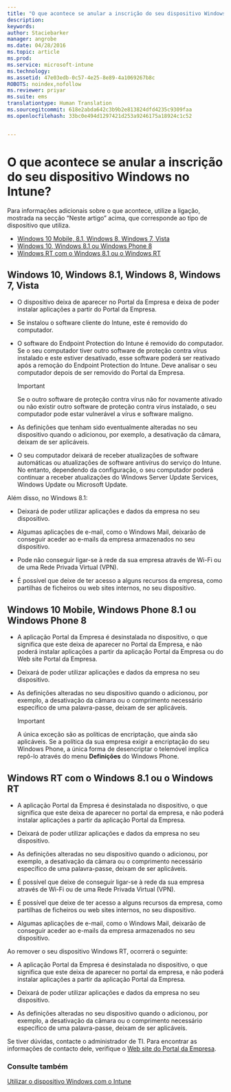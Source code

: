 ```yaml
---
title: "O que acontece se anular a inscrição do seu dispositivo Windows no Intune? | Microsoft Intune"
description: 
keywords: 
author: Staciebarker
manager: angrobe
ms.date: 04/28/2016
ms.topic: article
ms.prod: 
ms.service: microsoft-intune
ms.technology: 
ms.assetid: 47e03edb-0c57-4e25-8e89-4a1069267b8c
ROBOTS: noindex,nofollow
ms.reviewer: priyar
ms.suite: ems
translationtype: Human Translation
ms.sourcegitcommit: 618e2abda642c3b9b2e813824dfd4235c9309faa
ms.openlocfilehash: 33bc0e494d1297421d253a9246175a18924c1c52


---
```



# O que acontece se anular a inscrição do seu dispositivo Windows no Intune?

Para informações adicionais sobre o que acontece, utilize a ligação, mostrada na secção “Neste artigo” acima, que corresponde ao tipo de dispositivo que utiliza.

- [Windows 10 Mobile, 8.1, Windows 8, Windows 7, Vista](#windows-10-mobile--8-1,-windows-8,-windows-7,-vista)
- [Windows 10, Windows 8.1 ou Windows Phone 8](#windows-10--windows-8-1-or-windows-phone-8)
- [Windows RT com o Windows 8.1 ou o Windows RT](#windows-rt-running-windows-8-1-or-windows-rt)


## Windows 10, Windows 8.1, Windows 8, Windows 7, Vista

-   O dispositivo deixa de aparecer no Portal da Empresa e deixa de poder instalar aplicações a partir do Portal da Empresa.

-   Se instalou o software cliente do Intune, este é removido do computador.

-   O software do Endpoint Protection do Intune é removido do computador. Se o seu computador tiver outro software de proteção contra vírus instalado e este estiver desativado, esse software poderá ser reativado após a remoção do Endpoint Protection do Intune. Deve analisar o seu computador depois de ser removido do Portal da Empresa.

    > [!IMPORTANT]
    > Se o outro software de proteção contra vírus não for novamente ativado ou não existir outro software de proteção contra vírus instalado, o seu computador pode estar vulnerável a vírus e software maligno.

-   As definições que tenham sido eventualmente alteradas no seu dispositivo quando o adicionou, por exemplo, a desativação da câmara, deixam de ser aplicáveis.

-   O seu computador deixará de receber atualizações de software automáticas ou atualizações de software antivírus do serviço do Intune. No entanto, dependendo da configuração, o seu computador poderá continuar a receber atualizações do Windows Server Update Services, Windows Update ou Microsoft Update.

Além disso, no Windows 8.1:

-   Deixará de poder utilizar aplicações e dados da empresa no seu dispositivo.

-   Algumas aplicações de e-mail, como o Windows Mail, deixarão de conseguir aceder ao e-mails da empresa armazenados no seu dispositivo.

-   Pode não conseguir ligar-se à rede da sua empresa através de Wi-Fi ou de uma Rede Privada Virtual (VPN).

-   É possível que deixe de ter acesso a alguns recursos da empresa, como partilhas de ficheiros ou web sites internos, no seu dispositivo.

## Windows 10 Mobile, Windows Phone 8.1 ou Windows Phone 8

-   A aplicação Portal da Empresa é desinstalada no dispositivo, o que significa que este deixa de aparecer no Portal da Empresa, e não poderá instalar aplicações a partir da aplicação Portal da Empresa ou do Web site Portal da Empresa.

-   Deixará de poder utilizar aplicações e dados da empresa no seu dispositivo.

-   As definições alteradas no seu dispositivo quando o adicionou, por exemplo, a desativação da câmara ou o comprimento necessário específico de uma palavra-passe, deixam de ser aplicáveis.

    > [!IMPORTANT]
    > A única exceção são as políticas de encriptação, que ainda são aplicáveis. Se a política da sua empresa exigir a encriptação do seu Windows Phone, a única forma de desencriptar o telemóvel implica repô-lo através do menu **Definições** do Windows Phone.

## Windows RT com o Windows 8.1 ou o Windows RT

-   A aplicação Portal da Empresa é desinstalada no dispositivo, o que significa que este deixa de aparecer no portal da empresa, e não poderá instalar aplicações a partir da aplicação Portal da Empresa.

-   Deixará de poder utilizar aplicações e dados da empresa no seu dispositivo.

-   As definições alteradas no seu dispositivo quando o adicionou, por exemplo, a desativação da câmara ou o comprimento necessário específico de uma palavra-passe, deixam de ser aplicáveis.

-   É possível que deixe de conseguir ligar-se à rede da sua empresa através de Wi-Fi ou de uma Rede Privada Virtual (VPN).

-   É possível que deixe de ter acesso a alguns recursos da empresa, como partilhas de ficheiros ou web sites internos, no seu dispositivo.

-   Algumas aplicações de e-mail, como o Windows Mail, deixarão de conseguir aceder ao e-mails da empresa armazenados no seu dispositivo.

Ao remover o seu dispositivo Windows RT, ocorrerá o seguinte:

-   A aplicação Portal da Empresa é desinstalada no dispositivo, o que significa que este deixa de aparecer no portal da empresa, e não poderá instalar aplicações a partir da aplicação Portal da Empresa.

-   Deixará de poder utilizar aplicações e dados da empresa no seu dispositivo.

-   As definições alteradas no seu dispositivo quando o adicionou, por exemplo, a desativação da câmara ou o comprimento necessário específico de uma palavra-passe, deixam de ser aplicáveis.

Se tiver dúvidas, contacte o administrador de TI. Para encontrar as informações de contacto dele, verifique o [Web site do Portal da Empresa](http://portal.manage.microsoft.com).

### Consulte também
[Utilizar o dispositivo Windows com o Intune](using-your-windows-device-with-intune.md)



<!--HONumber=Jul16_HO4-->


